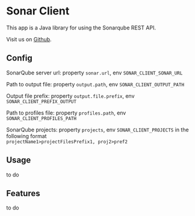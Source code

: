 # Sonar Client
This app is a Java library for using the Sonarqube REST API.

Visit us on [Github](https://github.com/dxworks/sonarqube-client).

## Config

SonarQube server url: property `sonar.url`, env `SONAR_CLIENT_SONAR_URL`

Path to output file: property `output.path`, env `SONAR_CLIENT_OUTPUT_PATH`

Output file prefix: property `output.file.prefix`, env `SONAR_CLIENT_PREFIX_OUTPUT`

Path to profiles file: property `profiles.path`, env `SONAR_CLIENT_PROFILES_PATH`

SonarQube projects: property `projects`, env `SONAR_CLIENT_PROJECTS` in the following format <br/>`projectName1>projectFilesPrefix1, proj2>pref2`

## Usage

to do

## Features

to do